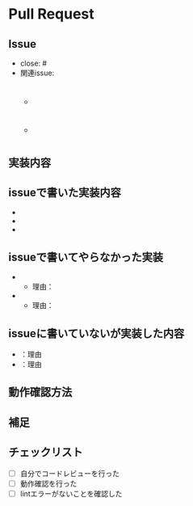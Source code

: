 # Pull Request

## Issue
- close: #
- 関連issue: 
   - #
   - #

## 実装内容

## issueで書いた実装内容
- 
- 
- 

## issueで書いてやらなかった実装
- 
   - 理由：
- 
   - 理由：

## issueに書いていないが実装した内容
- ：理由
- ：理由

## 動作確認方法

## 補足

## チェックリスト
- [ ] 自分でコードレビューを行った
- [ ] 動作確認を行った
- [ ] lintエラーがないことを確認した